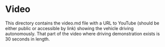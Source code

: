 Video
====

This directory contains the video.md file with a URL to YouTube (should be either public or accessible by link) showing the vehicle driving autonomously.
That part of the video where driving demonstration exists is 30 seconds in length.
